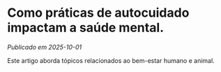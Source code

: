 # Como práticas de autocuidado impactam a saúde mental.

*Publicado em 2025-10-01*

Este artigo aborda tópicos relacionados ao bem-estar humano e animal.
